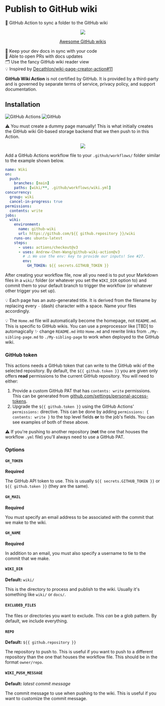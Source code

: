 # Publish to GitHub wiki

📖 GitHub Action to sync a folder to the GitHub wiki

<div align="center">

![](https://user-images.githubusercontent.com/61068799/210448771-8926fa1d-eabb-4d92-8fa0-56468c05f3b2.png)

<!-- FUTURE: Add more links here like "🆕 v4" or "Real-world workflow" -->

[Awesome GitHub wikis](https://github.com/MyHoneyBadger/awesome-github-wiki)

</div>

<!-- FUTURE: Add "📕 Utilizes `git subtree` to preserve commit history" -->

📂 Keep your dev docs in sync with your code \
🔁 Able to open PRs with docs updates \
🗂️ Use the fancy GitHub wiki reader view \
💡 Inspired by [Decathlon/wiki-page-creator-action#11]

**GitHub Wiki Action** is not certified by GitHub. It is provided by a
third-party and is governed by separate terms of service, privacy policy, and
support documentation.

## Installation

![GitHub Actions](https://img.shields.io/static/v1?style=for-the-badge&message=GitHub+Actions&color=2088FF&logo=GitHub+Actions&logoColor=FFFFFF&label=)
![GitHub](https://img.shields.io/static/v1?style=for-the-badge&message=GitHub&color=181717&logo=GitHub&logoColor=FFFFFF&label=)

⚠️ You must create a dummy page manually! This is what initially creates the
GitHub wiki Git-based storage backend that we then push to in this Action.

<div align="center">

![](https://user-images.githubusercontent.com/61068799/224426115-98106d72-6323-4101-8d08-f349af3fcc03.png)

</div>

Add a GitHub Actions workflow file to your `.github/workflows/` folder similar
to the example shown below.

<!-- FUTURE: Change this to be as simple as possible (all defaults) -->

```yml
name: Wiki
on:
  push:
    branches: [main]
    paths: [wiki/**, .github/workflows/wiki.yml]
concurrency:
  group: wiki
  cancel-in-progress: true
permissions:
  contents: write
jobs:
  wiki:
    environment:
      name: github-wiki
      url: https://github.com/${{ github.repository }}/wiki
    runs-on: ubuntu-latest
    steps:
      - uses: actions/checkout@v3
      - uses: Andrew-Chen-Wang/github-wiki-action@v3
        # ⚠️ We use the env: key to provide our inputs! See #27.
        env:
          GH_TOKEN: ${{ secrets.GITHUB_TOKEN }}
```

<!--
FUTURE: Add this paragraph:

⚠️ Make sure that any changes made to the Markdown files in the GitHub Action
_are also committed_! This GitHub Action uses `git subtree` which takes the
state of the latest Git commit, not the current state of the working directory.
You can use [EndBug/add-and-commit] or `git add -A` and
`git commit --amend --no-edit` to commit changes inside your workflow.

-->

<!--
FUTURE: Add a second example

```yml
name: Publish to GitHub wiki
on:
  push:
    branches: [main]
    paths: [wiki/**, .github/workflows/wiki.yml]
concurrency:
  group: wiki
  cancel-in-progress: true
permissions:
  contents: write
jobs:
  wiki:
    environment:
      name: github-wiki
      url: ${{ steps.github-wiki-action.outputs.page_url }}
    runs-on: ubuntu-latest
    steps:
      - uses: actions/checkout@v3
      - run: date > my-wiki/Todays-date.md
      - uses: EndBug/add-and-commit@v9
      - uses: Andrew-Chen-Wang/github-wiki-action@v4
        id: github-wiki-action
        with:
          path: my-wiki
```
-->

<!-- FUTURE: Change this to `path` instead of `WIKI_DIR` -->

After creating your workflow file, now all you need is to put your Markdown
files in a `wiki/` folder (or whatever you set the `WIKI_DIR` option to) and
commit them to your default branch to trigger the workflow (or whatever other
trigger you set up).

💡 Each page has an auto-generated title. It is derived from the filename by
replacing every `-` (dash) character with a space. Name your files accordingly.

💡 The `Home.md` file will automatically become the homepage, not `README.md`.
This is specific to GitHub wikis. You can use a preprocessor like [TBD] to
automagically ✨ change `README.md` into `Home.md` and rewrite links from
`./My-sibling-page.md` to `./My-sibling-page` to work when deployed to the
GitHub wiki.

### GitHub token

This actions needs a GitHub token that can write to the GitHub wiki of the
selected repository. By default, the `${{ github.token }}` you are given only
offers **read** permissions to the current GitHub repository. You will need to
either:

1. Provide a custom GitHub PAT that has `contents: write` permissions. This can
   be generated from [github.com/settings/personal-access-tokens].
2. Upgrade the `${{ github.token }}` using the GitHub Actions' `permissions:`
   directive. This can be done by adding `permissions: { contents: write }` to
   the top level fields **or** to the job's fields. You can see examples of both
   of these above.

⚠️ If you're pushing to another repository (**not** the one that houses the
workflow `.yml` file) you'll always need to use a GitHub PAT.

### Options

#### `GH_TOKEN`

**Required**

The GitHub API token to use. This is usually `${{ secrets.GITHUB_TOKEN }}` or
`${{ github.token }}` (they are the same).

#### `GH_MAIL`

**Required**

You must specify an email address to be associated with the commit that we make
to the wiki.

#### `GH_NAME`

**Required**

In addition to an email, you must also specify a username to tie to the commit
that we make.

#### `WIKI_DIR`

**Default:** `wiki/`

This is the directory to process and publish to the wiki. Usually it's something
like `wiki/` or `docs/`.

#### `EXCLUDED_FILES`

The files or directories you want to exclude. This _can_ be a glob pattern. By
default, we include everything.

#### `REPO`

**Default:** `${{ github.repository }}`

The repository to push to. This is useful if you want to push to a different
repository than the one that houses the workflow file. This should be in the
format `owner/repo`.

#### `WIKI_PUSH_MESSAGE`

**Default:** _latest commit message_

The commit message to use when pushing to the wiki. This is useful if you want
to customize the commit message.

<!--
FUTURE: Add outputs?

### Outputs

TODO: Add outputs table. Remove this if there are no outputs.
-->

<!--
FUTURE: Add "Development" section

## Development

![Codespaces](https://img.shields.io/static/v1?style=for-the-badge&message=Codespaces&color=181717&logo=GitHub&logoColor=FFFFFF&label=)
![Devcontainers](https://img.shields.io/static/v1?style=for-the-badge&message=Devcontainers&color=2496ED&logo=Docker&logoColor=FFFFFF&label=)

This project consists of a single file. If you're making a small change, you
probably don't need a full dev environment and can just edit the file in the
GitHub web editor or [GitHub.dev].

But, if you really want some of that Bash intellisense, this project comes with
a devcontainer config equipped with a Bash extension pack and some other GitHub
Actions helpers like [`act`] and a few intellisense extensions for
`actions.yml`.

🧪 This project is tested is directly on this repository. Check out the
`test.yml` workflow and the <kbd>Wiki</kbd> tab to see it in action!

🧙‍♂️ Make sure you format your code! We use [Prettier] to format Markdown and
[shfmt] to format Bash code. 🌋 To avoid catastorophic failure, we also use
[shellcheck] to lint our Bash code for common errors.

-->

<!-- prettier-ignore-start -->
[github.dev]: https://github.com/github/dev
[`act`]: https://github.com/nektos/act#readme
[EndBug/add-and-commit]: https://github.com/EndBug/add-and-commit#readme
[github.com/settings/personal-access-tokens]: https://github.com/settings/personal-access-tokens
[Decathlon/wiki-page-creator-action#11]: https://github.com/Decathlon/wiki-page-creator-action/issues/11
[shfmt]: https://github.com/mvdan/sh#shfmt
[shellcheck]: https://www.shellcheck.net/
[prettier]: https://prettier.io/
<!-- prettier-ignore-end -->
